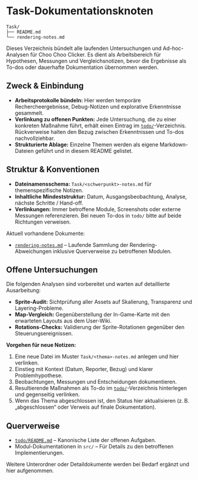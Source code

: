# Task-Dokumentationsknoten

```text
Task/
├── README.md
└── rendering-notes.md
```

Dieses Verzeichnis bündelt alle laufenden Untersuchungen und Ad-hoc-Analysen für Choo Choo Clicker. Es dient als Arbeitsbereich für Hypothesen, Messungen und Vergleichsnotizen, bevor die Ergebnisse als To-dos oder dauerhafte Dokumentation übernommen werden.

## Zweck & Einbindung
- **Arbeitsprotokolle bündeln:** Hier werden temporäre Rechercheergebnisse, Debug-Notizen und explorative Erkenntnisse gesammelt.
- **Verlinkung zu offenen Punkten:** Jede Untersuchung, die zu einer konkreten Maßnahme führt, erhält einen Eintrag im [`todo/`](../todo/README.md)-Verzeichnis. Rückverweise halten den Bezug zwischen Erkenntnissen und To-dos nachvollziehbar.
- **Strukturierte Ablage:** Einzelne Themen werden als eigene Markdown-Dateien geführt und in diesem README gelistet.

## Struktur & Konventionen
- **Dateinamensschema:** `Task/<schwerpunkt>-notes.md` für themenspezifische Notizen.
- **Inhaltliche Mindeststruktur:** Datum, Ausgangsbeobachtung, Analyse, nächste Schritte / Hand-off.
- **Verlinkungen:** Immer betroffene Module, Screenshots oder externe Messungen referenzieren. Bei neuen To-dos in `todo/` bitte auf beide Richtungen verweisen.

Aktuell vorhandene Dokumente:
- [`rendering-notes.md`](./rendering-notes.md) – Laufende Sammlung der Rendering-Abweichungen inklusive Querverweise zu betroffenen Modulen.

## Offene Untersuchungen
Die folgenden Analysen sind vorbereitet und warten auf detaillierte Ausarbeitung:
- **Sprite-Audit:** Sichtprüfung aller Assets auf Skalierung, Transparenz und Layering-Probleme.
- **Map-Vergleich:** Gegenüberstellung der In-Game-Karte mit den erwarteten Layouts aus dem User-Wiki.
- **Rotations-Checks:** Validierung der Sprite-Rotationen gegenüber den Steuerungsereignissen.

**Vorgehen für neue Notizen:**
1. Eine neue Datei im Muster `Task/<thema>-notes.md` anlegen und hier verlinken.
2. Einstieg mit Kontext (Datum, Reporter, Bezug) und klarer Problemhypothese.
3. Beobachtungen, Messungen und Entscheidungen dokumentieren.
4. Resultierende Maßnahmen als To-do im [`todo/`](../todo/README.md)-Verzeichnis hinterlegen und gegenseitig verlinken.
5. Wenn das Thema abgeschlossen ist, den Status hier aktualisieren (z. B. „abgeschlossen“ oder Verweis auf finale Dokumentation).

## Querverweise
- [`todo/README.md`](../todo/README.md) – Kanonische Liste der offenen Aufgaben.
- Modul-Dokumentationen in `src/` – Für Details zu den betroffenen Implementierungen.

Weitere Unterordner oder Detaildokumente werden bei Bedarf ergänzt und hier aufgenommen.
